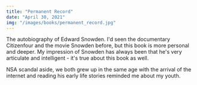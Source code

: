 ```yaml
---
title: "Permanent Record"
date: "April 30, 2021"
img: "/images/books/permanent_record.jpg"
---
```


The autobiography of Edward Snowden. I'd seen the documentary Citizenfour and
the movie Snowden before, but this book is more personal and deeper.
My impression of Snowden has always been that he's very articulate and intelligent - 
it's true about this book as well.

NSA scandal aside, we both grew up in the same age with the arrival of the internet
and reading his early life stories reminded me about my youth.